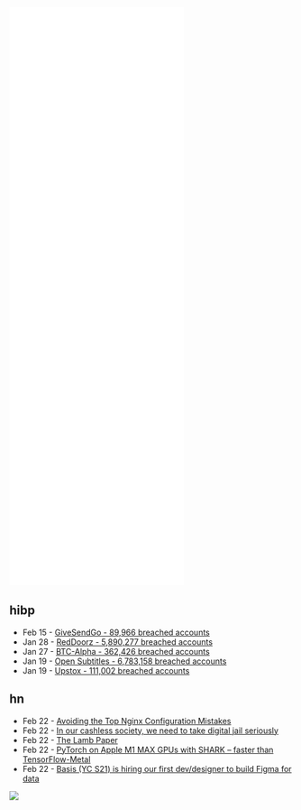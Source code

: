 ![Metrics](https://raw.githubusercontent.com/phixion/phixion/master/metrics.svg)

## hibp

<!--
for https://github.com/phixion/phixion/blob/main/.github/workflows/feeds.yml
-->
<!--START_SECTION:haveibeenpwnd-->
- Feb 15 - [GiveSendGo - 89,966 breached accounts](https://haveibeenpwned.com/PwnedWebsites#GiveSendGo)
- Jan 28 - [RedDoorz - 5,890,277 breached accounts](https://haveibeenpwned.com/PwnedWebsites#RedDoorz)
- Jan 27 - [BTC-Alpha - 362,426 breached accounts](https://haveibeenpwned.com/PwnedWebsites#BTCAlpha)
- Jan 19 - [Open Subtitles - 6,783,158 breached accounts](https://haveibeenpwned.com/PwnedWebsites#OpenSubtitles)
- Jan 19 - [Upstox - 111,002 breached accounts](https://haveibeenpwned.com/PwnedWebsites#Upstox)
<!--END_SECTION:haveibeenpwnd-->

## hn

<!--
for https://github.com/phixion/phixion/blob/main/.github/workflows/feeds.yml
-->
<!--START_SECTION:hn-->
- Feb 22 - [Avoiding the Top Nginx Configuration Mistakes](https://www.nginx.com/blog/avoiding-top-10-nginx-configuration-mistakes/)
- Feb 22 - [In our cashless society, we need to take digital jail seriously](https://thehub.ca/2022-02-22/howard-anglin-in-our-cashless-society-we-need-to-take-digital-jail-seriously/)
- Feb 22 - [The Lamb Paper](https://exogenesis23.substack.com/p/the-lamb-paper)
- Feb 22 - [PyTorch on Apple M1 MAX GPUs with SHARK – faster than TensorFlow-Metal](https://nod.ai/pytorch-m1-max-gpu/)
- Feb 22 - [Basis (YC S21) is hiring our first dev/designer to build Figma for data](https://www.workatastartup.com/jobs/49520)
<!--END_SECTION:hn-->

<!--
for https://yhype.me
-->
![](https://hit.yhype.me/github/profile?user_id=13013670)
